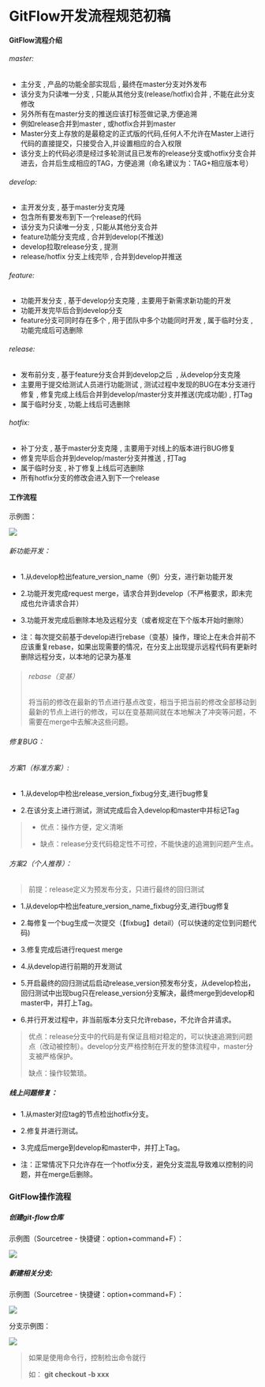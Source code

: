 # GitFlow开发流程规范初稿



#### GitFlow流程介绍

###### master:

- 主分支 , 产品的功能全部实现后 , 最终在master分支对外发布
- 该分支为只读唯一分支 , 只能从其他分支(release/hotfix)合并 , 不能在此分支修改
- 另外所有在master分支的推送应该打标签做记录,方便追溯
- 例如release合并到master , 或hotfix合并到master
- Master分支上存放的是最稳定的正式版的代码,任何人不允许在Master上进行代码的直接提交，只接受合入,并设置相应的合入权限
- 该分支上的代码必须是经过多轮测试且已发布的release分支或hotfix分支合并进去，合并后生成相应的TAG，方便追溯（命名建议为：TAG+相应版本号）

###### develop:

- 主开发分支 , 基于master分支克隆
- 包含所有要发布到下一个release的代码
- 该分支为只读唯一分支 , 只能从其他分支合并
- feature功能分支完成 , 合并到develop(不推送)
- develop拉取release分支 , 提测
- release/hotfix 分支上线完毕 , 合并到develop并推送

###### feature:

- 功能开发分支 , 基于develop分支克隆 , 主要用于新需求新功能的开发
- 功能开发完毕后合到develop分支
- feature分支可同时存在多个 , 用于团队中多个功能同时开发 , 属于临时分支 , 功能完成后可选删除

###### release:

- 发布前分支 , 基于feature分支合并到develop之后  , 从develop分支克隆
- 主要用于提交给测试人员进行功能测试 , 测试过程中发现的BUG在本分支进行修复 , 修复完成上线后合并到develop/master分支并推送(完成功能) , 打Tag
- 属于临时分支 , 功能上线后可选删除

###### hotfix:

- 补丁分支 , 基于master分支克隆 , 主要用于对线上的版本进行BUG修复
- 修复完毕后合并到develop/master分支并推送 , 打Tag
- 属于临时分支 , 补丁修复上线后可选删除
- 所有hotfix分支的修改会进入到下一个release

#### 工作流程

示例图：

![](http://192.168.11.214:8087/android-team/androidteamtogether/raw/master/%E5%BC%80%E5%8F%91%E8%A7%84%E8%8C%83/picture/gitflow%E6%B5%81%E7%A8%8B%E5%9B%BE.jpeg)



###### 新功能开发：

* 1.从develop检出feature_version_name（例）分支，进行新功能开发
  
* 2.功能开发完成request merge，请求合并到develop（不严格要求，即未完成也允许请求合并）
  
* 3.功能开发完成后删除本地及远程分支（或者规定在下个版本开始时删除）
  
* 注：每次提交前基于develop进行rebase（变基）操作，理论上在未合并前不应该重复rebase，如果出现需要的情况，在分支上出现提示远程代码有更新时删除远程分支，以本地的记录为基准

> ###### rebase（变基）
> 
> 将当前的修改在最新的节点进行基点改变，相当于把当前的修改全部移动到最新的节点上进行的修改，可以在变基期间就在本地解决了冲突等问题，不需要在merge中去解决这些问题。

###### 修复BUG：

###### 方案1（标准方案）:

* 1.从develop中检出release_version_fixbug分支,进行bug修复

* 2.在该分支上进行测试，测试完成后合入develop和master中并标记Tag

> - 优点：操作方便，定义清晰
> 
> - 缺点：release分支代码稳定性不可控，不能快速的追溯到问题产生点。

###### 方案2（个人推荐）：

> 前提：release定义为预发布分支，只进行最终的回归测试

* 1.从develop中检出feature_version_name_fixbug分支,进行bug修复

* 2.每修复一个bug生成一次提交（【fixbug】detail）(可以快速的定位到问题代码)

* 3.修复完成后进行request merge

* 4.从develop进行前期的开发测试

* 5.开启最终的回归测试后启动release_version预发布分支，从develop检出，回归测试中出现bug只在release_version分支解决，最终merge到develop和master中，并打上Tag。

* 6.并行开发过程中，非当前版本分支只允许rebase，不允许合并请求。

> 优点：release分支中的代码是有保证且相对稳定的，可以快速追溯到问题点（改动被控制）。develop分支严格控制在开发的整体流程中，master分支被严格保护。
> 
> 缺点：操作较繁琐。

##### 线上问题修复：

* 1.从master对应tag的节点检出hotfix分支。
  
* 2.修复并进行测试。
  
* 3.完成后merge到develop和master中，并打上Tag。

  
* 注：正常情况下只允许存在一个hotfix分支，避免分支混乱导致难以控制的问题，并在merge后删除。


### GitFlow操作流程

##### 创建git-flow仓库

示例图（Sourcetree - 快捷键：option+command+F）：

![](http://192.168.11.214:8087/android-team/androidteamtogether/raw/master/%E5%BC%80%E5%8F%91%E8%A7%84%E8%8C%83/picture/gitflow%E6%93%8D%E4%BD%9C%E5%9B%BE1.jpeg)

##### 新建相关分支:

示例图（Sourcetree - 快捷键：option+command+F）：

![](http://192.168.11.214:8087/android-team/androidteamtogether/raw/master/%E5%BC%80%E5%8F%91%E8%A7%84%E8%8C%83/picture/gitflow%E6%93%8D%E4%BD%9C%E5%9B%BE2.jpeg)

分支示例图：

![](http://192.168.11.214:8087/android-team/androidteamtogether/raw/master/%E5%BC%80%E5%8F%91%E8%A7%84%E8%8C%83/picture/gitflow%E5%88%86%E6%94%AF%E7%A4%BA%E4%BE%8B%E5%9B%BE.jpeg)



> 如果是使用命令行，控制检出命令就行
> 
> 如： **git checkout -b xxx**


